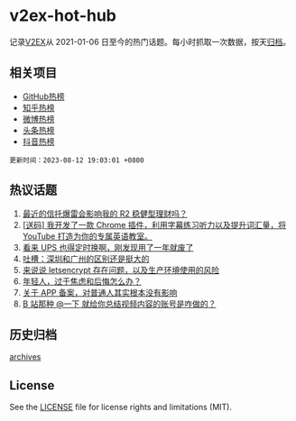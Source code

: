 # v2ex-hot-hub

 记录[V2EX](https://www.v2ex.com/)从 2021-01-06 日至今的热门话题。每小时抓取一次数据，按天[归档](archives)。
 
 ## 相关项目

- [GitHub热榜](https://github.com/snaildev/github-hot-hub)
- [知乎热榜](https://github.com/snaildev/zhihu-hot-hub)
- [微博热榜](https://github.com/snaildev/weibo-hot-hub)
- [头条热榜](https://github.com/snaildev/toutiao-hot-hub)
- [抖音热榜](https://github.com/snaildev/douyin-hot-hub)


 `更新时间：2023-08-12 19:03:01 +0800`

## 热议话题

1. [最近的信托爆雷会影响我的 R2 稳健型理财吗？](https://www.v2ex.com/t/964581)
1. [[送码] 我开发了一款 Chrome 插件，利用字幕练习听力以及提升词汇量，将 YouTube 打造为你的专属英语教室。](https://www.v2ex.com/t/964624)
1. [看来 UPS 也得定时换啊，刚发现用了一年就废了](https://www.v2ex.com/t/964573)
1. [吐槽：深圳和广州的区别还是挺大的](https://www.v2ex.com/t/964638)
1. [来说说 letsencrypt 存在问题，以及生产环境使用的风险](https://www.v2ex.com/t/964589)
1. [年轻人，过于焦虑和后悔怎么办？](https://www.v2ex.com/t/964602)
1. [关于 APP 备案，对普通人其实根本没有影响](https://www.v2ex.com/t/964721)
1. [B 站那种 @一下 就给你总结视频内容的账号是咋做的？](https://www.v2ex.com/t/964642)

## 历史归档

[archives](archives)

## License

See the [LICENSE](LICENSE) file for license rights and limitations (MIT).
